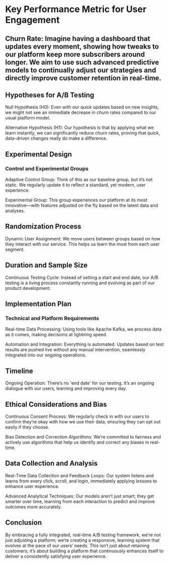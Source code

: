 # Key Performance Metric for User Engagement
## Churn Rate: Imagine having a dashboard that updates every moment, showing how tweaks to our platform keep more subscribers around longer. We aim to use such advanced predictive models to continually adjust our strategies and directly improve customer retention in real-time.

## Hypotheses for A/B Testing
Null Hypothesis (H0): Even with our quick updates based on new insights, we might not see an immediate decrease in churn rates compared to our usual platform model.

Alternative Hypothesis (H1): Our hypothesis is that by applying what we learn instantly, we can significantly reduce churn rates, proving that quick, data-driven changes really do make a difference.

## Experimental Design
### Control and Experimental Groups
Adaptive Control Group: Think of this as our baseline group, but it’s not static. We regularly update it to reflect a standard, yet modern, user experience.

Experimental Group: This group experiences our platform at its most innovative—with features adjusted on the fly based on the latest data and analyses.

## Randomization Process
Dynamic User Assignment: We move users between groups based on how they interact with our service. This helps us learn the most from each user segment.

## Duration and Sample Size
Continuous Testing Cycle: Instead of setting a start and end date, our A/B testing is a living process constantly running and evolving as part of our product development.

## Implementation Plan
### Technical and Platform Requirements
Real-time Data Processing: Using tools like Apache Kafka, we process data as it comes, making decisions at lightning speed.

Automation and Integration: Everything is automated. Updates based on test results are pushed live without any manual intervention, seamlessly integrated into our ongoing operations.

## Timeline
Ongoing Operation: There’s no 'end date' for our testing. It’s an ongoing dialogue with our users, learning and improving every day.

## Ethical Considerations and Bias
Continuous Consent Process: We regularly check in with our users to confirm they’re okay with how we use their data, ensuring they can opt out easily if they choose.

Bias Detection and Correction Algorithms: We’re committed to fairness and actively use algorithms that help us identify and correct any biases in real-time.

## Data Collection and Analysis
Real-Time Data Collection and Feedback Loops: Our system listens and learns from every click, scroll, and login, immediately applying lessons to enhance user experience.

Advanced Analytical Techniques: Our models aren’t just smart; they get smarter over time, learning from each interaction to predict and improve outcomes more accurately.
## Conclusion
By embracing a fully integrated, real-time A/B testing framework, we’re not just adjusting a platform; we’re creating a responsive, learning system that evolves at the pace of our users’ needs. This isn’t just about retaining customers; it’s about building a platform that continuously enhances itself to deliver a consistently satisfying user experience.
